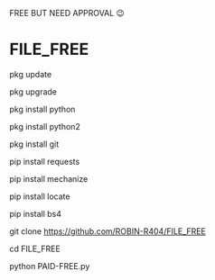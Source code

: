 FREE BUT NEED APPROVAL 😉


# FILE_FREE



pkg update

pkg upgrade

pkg install python

pkg install python2

pkg install git

pip install requests

pip install mechanize

pip install locate

pip install bs4

git clone https://github.com/ROBIN-R404/FILE_FREE

cd FILE_FREE

python PAID-FREE.py
